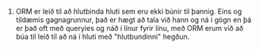 1. 	ORM er leið til að hlutbinda hluti sem eru ekki búnir til þannig. Eins og tildæmis gagnagrunnur, það er hægt að tala við hann og ná í gögn
		en þá er það oft með queryies og náð í línur fyrir línu, með ORM erum við að búa til leið til að ná í hluti með "hlutbundinni" hegðun.